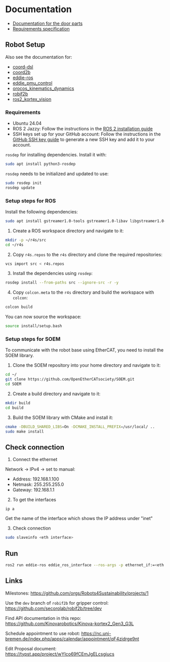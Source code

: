 # Documentation

- [Documentation for the door parts](door_parts.md)
- [Requirements specification](requirements.md)

## Robot Setup

Also see the documentation for:

- [coord-dsl](https://github.com/secorolab/coord-dsl)
- [coord2b](https://github.com/rosym-project/coord2b)
- [eddie-ros](https://github.com/secorolab/eddie-ros)
- [eddie_pmu_control](https://github.com/secorolab/eddie_pmu_control)
- [orocos_kinematics_dynamics](https://github.com/secorolab/orocos_kinematics_dynamics)
- [robif2b](https://github.com/secorolab/robif2b)
- [ros2_kortex_vision](https://github.com/Kinovarobotics/ros2_kortex_vision)

### Requirements

- Ubuntu 24.04
- ROS 2 Jazzy: Follow the instructions in the [ROS 2 installation guide](https://docs.ros.org/en/jazzy/Installation/Ubuntu-Install-Debs.html)
- SSH keys set up for your GitHub account: Follow the instructions in the [GitHub SSH key guide](https://docs.github.com/en/authentication/connecting-to-github-with-ssh/generating-a-new-ssh-key-and-adding-it-to-the-ssh-agent) to generate a new SSH key and add it to your account.

`rosdep` for installing dependencies. Install it with:

```bash
sudo apt install python3-rosdep
```

`rosdep` needs to be initialized and updated to use:

```bash
sudo rosdep init
rosdep update
```

### Setup steps for ROS

Install the following dependencies:

```bash
sudo apt install gstreamer1.0-tools gstreamer1.0-libav libgstreamer1.0-dev libgstreamer-plugins-base1.0-dev libgstreamer-plugins-good1.0-dev gstreamer1.0-plugins-good gstreamer1.0-plugins-base
```

1. Create a ROS workspace directory and navigate to it:

```bash
mkdir -p ~/r4s/src
cd ~/r4s
```

2. Copy `r4s.repos` to the `r4s` directory and clone the required repositories:

```bash
vcs import src < r4s.repos
```

3. Install the dependencies using `rosdep`:

```bash
rosdep install --from-paths src --ignore-src -r -y
```

4. Copy `colcon.meta` to the `r4s` directory and build the workspace with `colcon`:

```bash
colcon build
```

You can now source the workspace:

```bash
source install/setup.bash
```

### Setup steps for SOEM

To communicate with the robot base using EtherCAT, you need to install the SOEM library.

1. Clone the SOEM repository into your home directory and navigate to it:

```bash
cd ~/
git clone https://github.com/OpenEtherCATsociety/SOEM.git
cd SOEM
```

2. Create a build directory and navigate to it:

```bash
mkdir build
cd build
```

3. Build the SOEM library with CMake and install it:

```bash
cmake -DBUILD_SHARED_LIBS=On -DCMAKE_INSTALL_PREFIX=/usr/local/ ..
sudo make install
```


## Check connection

1. Connect the ethernet

Network -> IPv4 -> set to manual:

- Address: 192.168.1.100
- Netmask: 255.255.255.0
- Gateway: 192.168.1.1

2. To get the interfaces
```
ip a
```
Get the name of the interface which shows the IP address under "inet"

3. Check connection
```bash
sudo slaveinfo <eth interface>
```
   
## Run
```bash
ros2 run eddie-ros eddie_ros_interface --ros-args -p ethernet_if:=<eth interface>
```

## Links

Milestones:
https://github.com/orgs/Robots4Sustainability/projects/1

Use the `dev` branch of `robif2b` for gripper control: 
https://github.com/secorolab/robif2b/tree/dev

Find API documentation in this repo:
https://github.com/Kinovarobotics/Kinova-kortex2_Gen3_G3L

Schedule appointment to use robot:
https://nc.uni-bremen.de/index.php/apps/calendar/appointment/qF4zidrge9nt

Edit Proposal document:
https://typst.app/project/wYIco69fCEmJgELcsgiucs
